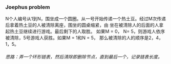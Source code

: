 ### Joephus problem
N个人编号从1到N，围坐成一个圆圈。从一号开始传递一个热土豆。经过M次传递后拿着热土豆的人被清除离座，围坐的圆桌缩紧，由
坐在被清除人的后面的人拿起热土豆继续进行游戏。最后剩下的人取胜。
如果M = 0， N= 5，则游戏人依序被清除，5号游戏人获胜。如果M = 1和N = 5，
那么被清除的人的顺序是2，4，1，5。

###### 思路：弄一个环形链表，然后清除即删除节点，直到最后一个，记录链表长度。